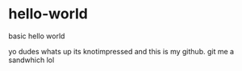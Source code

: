 # hello-world
basic hello world

yo dudes whats up its knotimpressed and this is my github. git me a sandwhich lol
